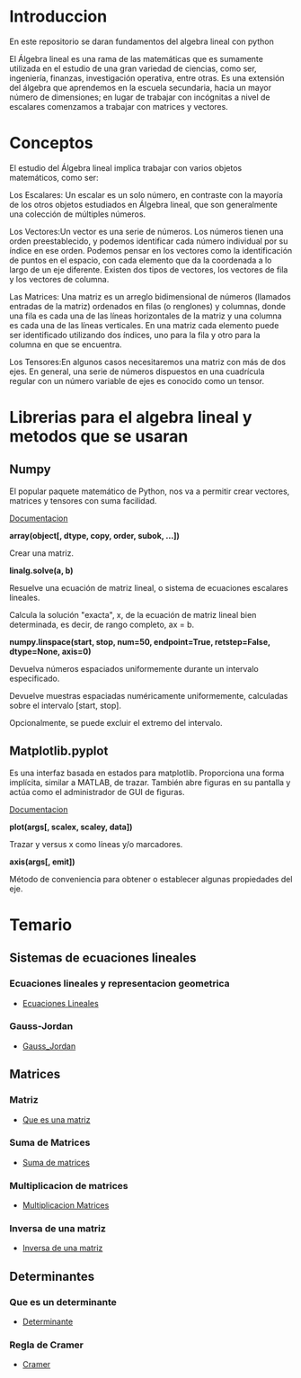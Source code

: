 # Introduccion

En este repositorio se daran fundamentos del algebra lineal con python

El Álgebra lineal es una rama de las matemáticas que es sumamente utilizada en el estudio de una gran variedad de ciencias, como ser, ingeniería, finanzas, investigación operativa, entre otras. Es una extensión del álgebra que aprendemos en la escuela secundaria, hacia un mayor número de dimensiones; en lugar de trabajar con incógnitas a nivel de escalares comenzamos a trabajar con matrices y vectores.

# Conceptos

El estudio del Álgebra lineal implica trabajar con varios objetos matemáticos, como ser:

Los Escalares: Un escalar es un solo número, en contraste con la mayoría de los otros objetos estudiados en Álgebra lineal, que son generalmente una colección de múltiples números.

Los Vectores:Un vector es una serie de números. Los números tienen una orden preestablecido, y podemos identificar cada número individual por su índice en ese orden. Podemos pensar en los vectores como la identificación de puntos en el espacio, con cada elemento que da la coordenada a lo largo de un eje diferente. Existen dos tipos de vectores, los vectores de fila y los vectores de columna.


Las Matrices: Una matriz es un arreglo bidimensional de números (llamados entradas de la matriz) ordenados en filas (o renglones) y columnas, donde una fila es cada una de las líneas horizontales de la matriz y una columna es cada una de las líneas verticales. En una matriz cada elemento puede ser identificado utilizando dos índices, uno para la fila y otro para la columna en que se encuentra. 

Los Tensores:En algunos casos necesitaremos una matriz con más de dos ejes. En general, una serie de números dispuestos en una cuadrícula regular con un número variable de ejes es conocido como un tensor.

# Librerias para el algebra lineal y metodos que se usaran

## Numpy

El popular paquete matemático de Python, nos va a permitir crear vectores, matrices y tensores con suma facilidad.

[Documentacion](https://numpy.org/doc/stable/reference/routines.html#)


**array(object[, dtype, copy, order, subok, ...])**

Crear una matriz.

**linalg.solve(a, b)**

Resuelve una ecuación de matriz lineal, o sistema de ecuaciones escalares lineales.

Calcula la solución "exacta", x, de la ecuación de matriz lineal bien determinada, es decir, de rango completo, ax = b.

**numpy.linspace(start, stop, num=50, endpoint=True, retstep=False, dtype=None, axis=0)**

Devuelva números espaciados uniformemente durante un intervalo especificado.

Devuelve muestras espaciadas numéricamente uniformemente, calculadas sobre el intervalo [start, stop].

Opcionalmente, se puede excluir el extremo del intervalo.







## Matplotlib.pyplot

Es una interfaz basada en estados para matplotlib. Proporciona una forma implícita, similar a MATLAB, de trazar. También abre figuras en su pantalla y actúa como el administrador de GUI de figuras.

[Documentacion](https://matplotlib.org/3.5.1/api/_as_gen/matplotlib.pyplot.html#)

**plot(args[, scalex, scaley, data])**

Trazar y versus x como líneas y/o marcadores.

**axis(args[, emit])**

Método de conveniencia para obtener o establecer algunas propiedades del eje.


# Temario

## Sistemas de ecuaciones lineales

### Ecuaciones lineales y representacion geometrica

* [Ecuaciones Lineales](./Notebooks/Ecuaciones_Lineales_Geometria.ipynb)

### Gauss-Jordan

* [Gauss_Jordan](./Notebooks/Gauss_Jordan.ipynb)

## Matrices

### Matriz

* [Que es una matriz](./Notebooks/Matriz.ipynb)

### Suma de Matrices

* [Suma de matrices](./Notebooks/Suma_Matrices.ipynb)

### Multiplicacion de matrices

* [Multiplicacion Matrices](./Notebooks/Multiplicacion_Matrices.ipynb)

### Inversa de una matriz

* [Inversa de una matriz](./Notebooks/Inversa.ipynb)

## Determinantes

### Que es un determinante

* [Determinante](./Notebooks/Determinante.ipynb)

### Regla de Cramer

* [Cramer](./Notebooks/Cramer.ipynb)







